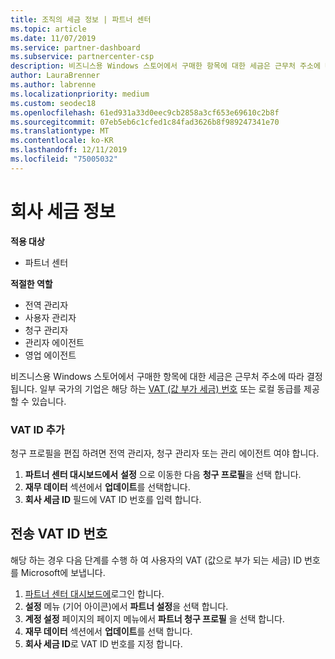 ```yaml
---
title: 조직의 세금 정보 | 파트너 센터
ms.topic: article
ms.date: 11/07/2019
ms.service: partner-dashboard
ms.subservice: partnercenter-csp
description: 비즈니스용 Windows 스토어에서 구매한 항목에 대한 세금은 근무처 주소에 따라 결정됩니다. 다음 국가에 있는 사업장에서는 VAT 번호나 이에 상응하는 현지 번호를 제공할 수 있습니다.
author: LauraBrenner
ms.author: labrenne
ms.localizationpriority: medium
ms.custom: seodec18
ms.openlocfilehash: 61ed931a33d0eec9cb2858a3cf653e69610c2b8f
ms.sourcegitcommit: 07eb5eb6c1cfed1c84fad3626b8f989247341e70
ms.translationtype: MT
ms.contentlocale: ko-KR
ms.lasthandoff: 12/11/2019
ms.locfileid: "75005032"
---
```

# <a name="company-tax-information"></a>회사 세금 정보

**적용 대상**

- 파트너 센터

**적절한 역할**
-   전역 관리자
-   사용자 관리자
-   청구 관리자
-   관리자 에이전트
-   영업 에이전트

비즈니스용 Windows 스토어에서 구매한 항목에 대한 세금은 근무처 주소에 따라 결정됩니다. 일부 국가의 기업은 해당 하는 [VAT (값 부가 세금) 번호](#submit-vat-id-number) 또는 로컬 동급를 제공할 수 있습니다.

### <a name="add-your-vat-id"></a>VAT ID 추가

청구 프로필을 편집 하려면 전역 관리자, 청구 관리자 또는 관리 에이전트 여야 합니다.

1.  **파트너 센터 대시보드에서** **설정** 으로 이동한 다음 **청구 프로필**을 선택 합니다.
2.  **재무 데이터** 섹션에서 **업데이트**를 선택합니다.
3.  **회사 세금 ID** 필드에 VAT ID 번호를 입력 합니다.

## <a name="submit-vat-id-number"></a>전송 VAT ID 번호

해당 하는 경우 다음 단계를 수행 하 여 사용자의 VAT (값으로 부가 되는 세금) ID 번호를 Microsoft에 보냅니다.

1. [파트너 센터 대시보드에](https://partner.microsoft.com/dashboard/)로그인 합니다.
2. **설정** 메뉴 (기어 아이콘)에서 **파트너 설정**을 선택 합니다.
3. **계정 설정** 페이지의 페이지 메뉴에서 **파트너 청구 프로필** 을 선택 합니다.
4. **재무 데이터** 섹션에서 **업데이트**를 선택 합니다.
5. **회사 세금 ID**로 VAT ID 번호를 지정 합니다.
